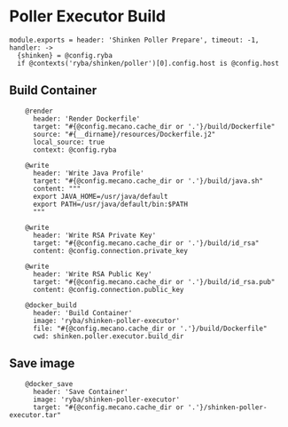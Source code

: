 
# Poller Executor Build

    module.exports = header: 'Shinken Poller Prepare', timeout: -1,  handler: ->
      {shinken} = @config.ryba
      if @contexts('ryba/shinken/poller')[0].config.host is @config.host

## Build Container

        @render
          header: 'Render Dockerfile'
          target: "#{@config.mecano.cache_dir or '.'}/build/Dockerfile"
          source: "#{__dirname}/resources/Dockerfile.j2"
          local_source: true
          context: @config.ryba

        @write
          header: 'Write Java Profile'
          target: "#{@config.mecano.cache_dir or '.'}/build/java.sh"
          content: """
          export JAVA_HOME=/usr/java/default
          export PATH=/usr/java/default/bin:$PATH
          """

        @write
          header: 'Write RSA Private Key'
          target: "#{@config.mecano.cache_dir or '.'}/build/id_rsa"
          content: @config.connection.private_key

        @write
          header: 'Write RSA Public Key'
          target: "#{@config.mecano.cache_dir or '.'}/build/id_rsa.pub"
          content: @config.connection.public_key

        @docker_build
          header: 'Build Container'
          image: 'ryba/shinken-poller-executor'
          file: "#{@config.mecano.cache_dir or '.'}/build/Dockerfile"
          cwd: shinken.poller.executor.build_dir

## Save image

        @docker_save
          header: 'Save Container'
          image: 'ryba/shinken-poller-executor'
          target: "#{@config.mecano.cache_dir or '.'}/shinken-poller-executor.tar"
